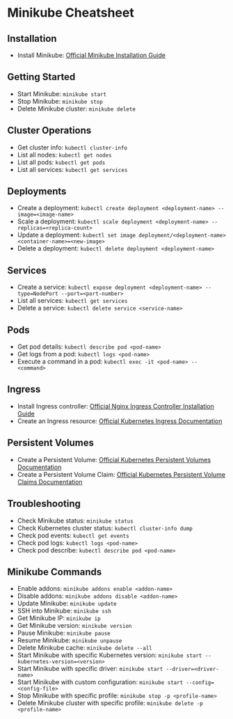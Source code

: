# Minikube Cheatsheet

## Installation

- Install Minikube: [Official Minikube Installation Guide](https://minikube.sigs.k8s.io/docs/start/)

## Getting Started

- Start Minikube: `minikube start`
- Stop Minikube: `minikube stop`
- Delete Minikube cluster: `minikube delete`

## Cluster Operations

- Get cluster info: `kubectl cluster-info`
- List all nodes: `kubectl get nodes`
- List all pods: `kubectl get pods`
- List all services: `kubectl get services`

## Deployments

- Create a deployment: `kubectl create deployment <deployment-name> --image=<image-name>`
- Scale a deployment: `kubectl scale deployment <deployment-name> --replicas=<replica-count>`
- Update a deployment: `kubectl set image deployment/<deployment-name> <container-name>=<new-image>`
- Delete a deployment: `kubectl delete deployment <deployment-name>`

## Services

- Create a service: `kubectl expose deployment <deployment-name> --type=NodePort --port=<port-number>`
- List all services: `kubectl get services`
- Delete a service: `kubectl delete service <service-name>`

## Pods

- Get pod details: `kubectl describe pod <pod-name>`
- Get logs from a pod: `kubectl logs <pod-name>`
- Execute a command in a pod: `kubectl exec -it <pod-name> -- <command>`

## Ingress

- Install Ingress controller: [Official Nginx Ingress Controller Installation Guide](https://kubernetes.github.io/ingress-nginx/deploy/)
- Create an Ingress resource: [Official Kubernetes Ingress Documentation](https://kubernetes.io/docs/concepts/services-networking/ingress/)

## Persistent Volumes

- Create a Persistent Volume: [Official Kubernetes Persistent Volumes Documentation](https://kubernetes.io/docs/concepts/storage/persistent-volumes/)
- Create a Persistent Volume Claim: [Official Kubernetes Persistent Volume Claims Documentation](https://kubernetes.io/docs/concepts/storage/persistent-volumes/#persistentvolumeclaims)

## Troubleshooting

- Check Minikube status: `minikube status`
- Check Kubernetes cluster status: `kubectl cluster-info dump`
- Check pod events: `kubectl get events`
- Check pod logs: `kubectl logs <pod-name>`
- Check pod describe: `kubectl describe pod <pod-name>`

## Minikube Commands

- Enable addons: `minikube addons enable <addon-name>`
- Disable addons: `minikube addons disable <addon-name>`
- Update Minikube: `minikube update`
- SSH into Minikube: `minikube ssh`
- Get Minikube IP: `minikube ip`
- Get Minikube version: `minikube version`
- Pause Minikube: `minikube pause`
- Resume Minikube: `minikube unpause`
- Delete Minikube cache: `minikube delete --all`
- Start Minikube with specific Kubernetes version: `minikube start --kubernetes-version=<version>`
- Start Minikube with specific driver: `minikube start --driver=<driver-name>`
- Start Minikube with custom configuration: `minikube start --config=<config-file>`
- Stop Minikube with specific profile: `minikube stop -p <profile-name>`
- Delete Minikube cluster with specific profile: `minikube delete -p <profile-name>`
